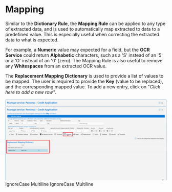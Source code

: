 # Mapping

Similar to the **Dictionary Rule**, the **Mapping Rule** can be applied to any type of extracted data, and is used to automatically map extracted to data to a predefined value. This is especially useful when correcting the extracted data to what is expected.

For example, a **Numeric** value may expected for a field, but the **OCR Service** could return **Alphabetic** characters, such as a 'S' instead of an '5' or a 'O' instead of an '0' (zero). The Mapping Rule is also useful to remove any **Whitespaces** from an extracted OCR value.

The **Replacement Mapping Dictionary** is used to provide a list of values to be mapped. The user is required to provide the **Key** (value to be replaced), and the corresponding mapped value. To add a new entry, click on "_Click here to add a new row"_.

![](../../assets/image%20%28147%29.png)
 IgnoreCase Multiline IgnoreCase Multiline

